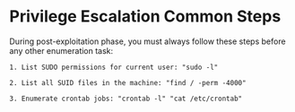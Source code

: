 # **Privilege Escalation Common Steps**

During post-exploitation phase, you must always follow these steps before any other enumeration task:

	1. List SUDO permissions for current user: "sudo -l"

	2. List all SUID files in the machine: "find / -perm -4000"

	3. Enumerate crontab jobs: "crontab -l" "cat /etc/crontab"
